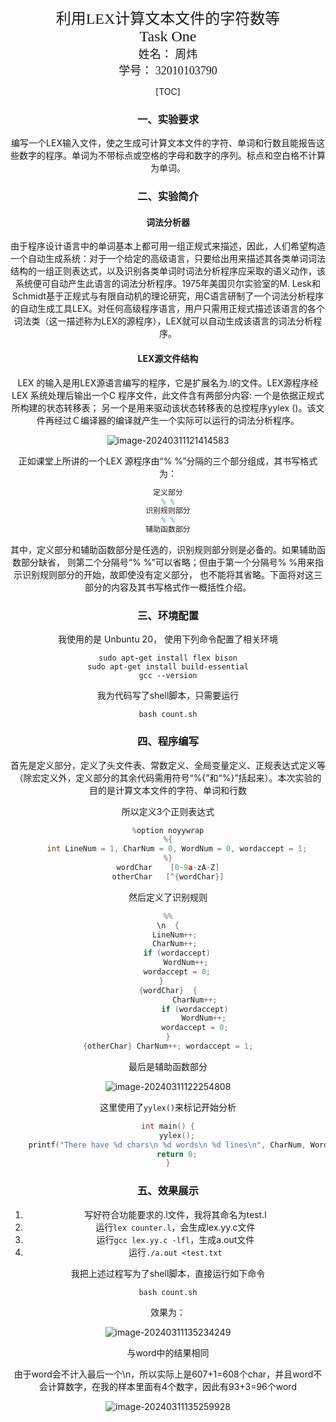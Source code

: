 <center>
  <font face="黑体" size = 5>
    利用LEX计算文本文件的字符数等
  </font>
   <center><font face="黑体" size = 5>
     Task One
  </font>
  <center><font face="黑体" size = 4>
    姓名： 周炜
  </font>
  <center><font face="黑体" size = 4>
    学号： 32010103790
  </font>
</center> 


[TOC]

### 一、实验要求

编写一个LEX输入文件，使之生成可计算文本文件的字符、单词和行数且能报告这些数字的程序。单词为不带标点或空格的字母和数字的序列。标点和空白格不计算为单词。

### 二、实验简介

#### 词法分析器

由于程序设计语言中的单词基本上都可用一组正规式来描述，因此，人们希望构造一个自动生成系统：对于一个给定的高级语言，只要给出用来描述其各类单词词法结构的一组正则表达式，以及识别各类单词时词法分析程序应采取的语义动作，该系统便可自动产生此语言的词法分析程序。1975年美国贝尔实验室的M.  Lesk和Schmidt基于正规式与有限自动机的理论研究，用C语言研制了一个词法分析程序的自动生成工具LEX。对任何高级程序语言，用户只需用正规式描述该语言的各个词法类（这一描述称为LEX的源程序），LEX就可以自动生成该语言的词法分析程序。

#### LEX源文件结构

LEX 的输入是用LEX源语言编写的程序，它是扩展名为.l的文件。LEX源程序经LEX 系统处理后输出一个C 程序文件，此文件含有两部分内容:  一个是依据正规式所构建的状态转移表； 另一个是用来驱动该状态转移表的总控程序yylex  ()。该文件再经过Ｃ编译器的编译就产生一个实际可以运行的词法分析程序。

![image-20240311121414583](C:\Users\Administrator\AppData\Roaming\Typora\typora-user-images\image-20240311121414583.png)

正如课堂上所讲的一个LEX 源程序由“% %”分隔的三个部分组成，其书写格式为：

```latex
定义部分
% %
识别规则部分
% %
辅助函数部分
```

其中，定义部分和辅助函数部分是任选的，识别规则部分则是必备的。如果辅助函数部分缺省， 则第二个分隔号“% %”可以省略；但由于第一个分隔号%  %用来指示识别规则部分的开始，故即使没有定义部分， 也不能将其省略。下面将对这三部分的内容及其书写格式作一概括性介绍。

### 三、环境配置

我使用的是 Unbuntu 20， 使用下列命令配置了相关环境

```shell
sudo apt-get install flex bison
sudo apt-get install build-essential
gcc --version
```

我为代码写了shell脚本，只需要运行

```shell
bash count.sh
```

### 四、程序编写

首先是定义部分，定义了头文件表、常数定义、全局变量定义、正规表达式定义等（除宏定义外，定义部分的其余代码需用符号“%{”和“%}”括起来）。本次实验的目的是计算文本文件的字符、单词和行数

所以定义3个正则表达式

```c++
%option noyywrap
%{
	int LineNum = 1, CharNum = 0, WordNum = 0, wordaccept = 1;
%}
wordChar	[0-9a-zA-Z]
otherChar	[^{wordChar}]
```

然后定义了识别规则

```c++
%%
\n	{
	LineNum++; 
	CharNum++; 
	if (wordaccept)
		WordNum++;
	wordaccept = 0;
}	
{wordChar}	{
			CharNum++;
			if (wordaccept)
				WordNum++;
			wordaccept = 0;
}
{otherChar}	CharNum++; wordaccept = 1;
```

最后是辅助函数部分

![image-20240311122254808](C:\Users\Administrator\AppData\Roaming\Typora\typora-user-images\image-20240311122254808.png)

这里使用了`yylex()`来标记开始分析

```c++
int main() {
	yylex();
	printf("There have %d chars\n %d words\n %d lines\n", CharNum, WordNum, LineNum);
	return 0;
}
```

### 五、效果展示

1. 写好符合功能要求的.l文件，我将其命名为test.l
2. 运行`lex counter.l`，会生成lex.yy.c文件
3. 运行`gcc lex.yy.c -lfl`，生成a.out文件
4. 运行`./a.out <test.txt`

我把上述过程写为了shell脚本，直接运行如下命令

```shell
bash count.sh
```

效果为：

![image-20240311135234249](C:\Users\Administrator\AppData\Roaming\Typora\typora-user-images\image-20240311135234249.png)

与word中的结果相同

由于word会不计入最后一个\n，所以实际上是607+1=608个char，并且word不会计算数字，在我的样本里面有4个数字，因此有93+3=96个word

![image-20240311135259928](C:\Users\Administrator\AppData\Roaming\Typora\typora-user-images\image-20240311135259928.png)
